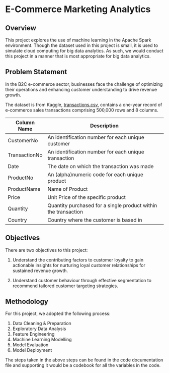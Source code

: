 # E-Commerce Marketing Analytics

## Overview
This project explores the use of machine learning in the Apache Spark environment. Though the dataset used in this project is small, it is used to simulate cloud computing for big data analytics. As such, we would conduct this project in a manner that is most appropriate for big data analytics.

## Problem Statement
In the B2C e-commerce sector, businesses face the challenge of optimizing their operations and enhancing customer understanding to drive revenue growth.

The dataset is from Kaggle, [transactions.csv](https://www.kaggle.com/datasets/gabrielramos87/an-online-shop-business), contains a one-year record of e-commerce sales transactions comprising 500,000 rows and 8 columns.

| Column Name | Description |
| --- | --- |
| CustomerNo | An identification number for each unique customer |
| TransactionNo | An identification number for each unique transaction |
| Date | The date on which the transaction was made |
| ProductNo | An (alpha)numeric code for each unique product |
| ProductName | Name of Product |
| Price | Unit Price of the specific product |
| Quantity | Quantity purchased for a single product within the transaction
| Country | Country where the customer is based in

## Objectives
There are two objectives to this project:

1) Understand the contributing factors to customer loyalty to gain actionable insights for nurturing loyal customer relationships for sustained revenue growth.
   
2) Understand customer behaviour through effective
segmentation to recommend tailored customer targeting strategies.

## Methodology

For this project, we adopted the following process:

1) Data Cleaning & Preparation
2) Exploratory Data Analysis
3) Feature Engineering
4) Machine Learning Modelling
5) Model Evaluation
6) Model Deployment

The steps taken in the above steps can be found in the code documentation file and supporting it would be a codebook for all the variables in the code.










